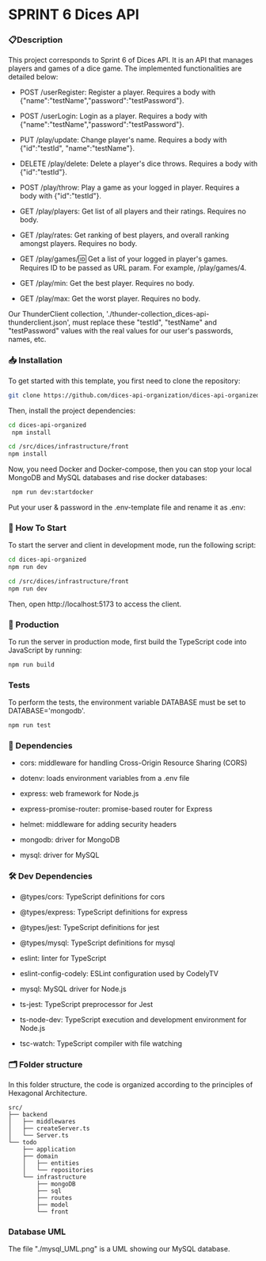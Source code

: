# SPRINT 6 Dices API

### 📋Description

This project corresponds to Sprint 6 of Dices API. It is an API that manages players and games of a dice game. The implemented functionalities are detailed below:

   - POST /userRegister: Register a player. Requires a body with {"name":"testName","password":"testPassword"}.
   - POST /userLogin: Login as a player. Requires a body with {"name":"testName","password":"testPassword"}.

   - PUT /play/update: Change player's name. Requires a body with {"id":"testId", "name":"testName"}.
   - DELETE /play/delete: Delete a player's dice throws. Requires a body with {"id":"testId"}.
   - POST /play/throw: Play a game as your logged in player. Requires a body with {"id":"testId"}.
   - GET /play/players: Get list of all players and their ratings. Requires no body.
   - GET /play/rates: Get ranking of best players, and overall ranking amongst players. Requires no body.
   - GET /play/games/:id: Get a list of your logged in player's games. Requires ID to be passed as URL param. For example, /play/games/4.
   - GET /play/min: Get the best player. Requires no body.
   - GET /play/max: Get the worst player. Requires no body.

Our ThunderClient collection, './thunder-collection_dices-api-thunderclient.json', must replace these "testId", "testName" and "testPassword" values with the real values for our user's passwords, names, etc.

### 📥 Installation


To get started with this template, you first need to clone the repository:

```bash
git clone https://github.com/dices-api-organization/dices-api-organized.git
```

Then, install the project dependencies:


```bash
cd dices-api-organized
 npm install
```

```bash
cd /src/dices/infrastructure/front
npm install
```

Now, you need Docker and Docker-compose, then you can stop your local MongoDB and MySQL databases and rise docker databases:


```bash
 npm run dev:startdocker
```

Put your user & password in the .env-template file and rename it as .env:



### 🏁 How To Start

To start the server and client in development mode, run the following script:

```bash
cd dices-api-organized
npm run dev
```


```bash
cd /src/dices/infrastructure/front
npm run dev
```

Then, open http://localhost:5173 to access the client.


### 🚀 Production

To run the server in production mode, first build the TypeScript code into JavaScript by running:

```bash
npm run build
```

###  Tests

To perform the tests, the environment variable DATABASE must be set to DATABASE='mongodb'.

```bash
npm run test
```



### 📝 Dependencies

- cors: middleware for handling Cross-Origin Resource Sharing (CORS)

- dotenv: loads environment variables from a .env file

- express: web framework for Node.js

- express-promise-router: promise-based router for Express

- helmet: middleware for adding security headers

- mongodb: driver for MongoDB

- mysql: driver for MySQL


### 🛠️ Dev Dependencies

- @types/cors: TypeScript definitions for cors

- @types/express: TypeScript definitions for express

- @types/jest: TypeScript definitions for jest

- @types/mysql: TypeScript definitions for mysql

- eslint: linter for TypeScript

- eslint-config-codely: ESLint configuration used by CodelyTV

- mysql: MySQL driver for Node.js

- ts-jest: TypeScript preprocessor for Jest

- ts-node-dev: TypeScript execution and development environment for Node.js

- tsc-watch: TypeScript compiler with file watching

### 🗂️ Folder structure

In this folder structure, the code is organized according to the principles of Hexagonal Architecture. 

```
src/
├── backend
│   ├── middlewares
│   ├── createServer.ts
│   └── Server.ts
└── todo
    ├── application
    ├── domain
    │   ├── entities
    │   └── repositories
    └── infrastructure
        ├── mongoDB
        ├── sql
        ├── routes
        ├── model
        └── front
```

### Database UML

The file "./mysql_UML.png" is a UML showing our MySQL database.

